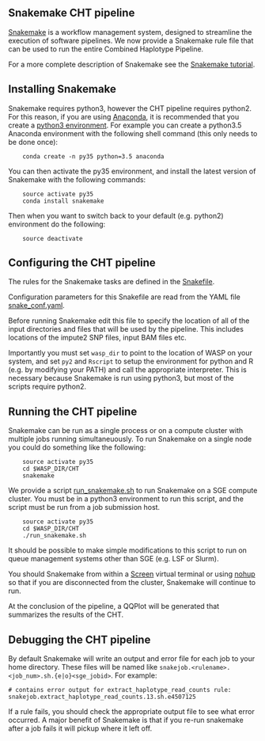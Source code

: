 ## Snakemake CHT pipeline

[Snakemake](https://bitbucket.org/snakemake/snakemake/wiki/Home) is a
workflow management system, designed to streamline the execution of
software pipelines. We now provide a Snakemake rule file that can be
used to run the entire Combined Haplotype Pipeline.

For a more complete description of Snakemake see the
[Snakemake tutorial](http://snakemake.bitbucket.org/snakemake-tutorial.html).

## Installing Snakemake

Snakemake requires python3, however the CHT pipeline requires
python2. For this reason, if you are using
[Anaconda](https://www.continuum.io/downloads), it is recommended that
you create a [python3
environment](http://conda.pydata.org/docs/py2or3.html#create-a-python-3-5-environment). For example you can create a python3.5 Anaconda environment with the following shell command (this only needs to be done once):

        conda create -n py35 python=3.5 anaconda

You can then activate the py35 environment, and install the latest version of
Snakemake with the following commands:

        source activate py35
        conda install snakemake

Then when you want to switch back to your default (e.g. python2) environment
do the following:

        source deactivate


## Configuring the CHT pipeline

The rules for the Snakemake tasks are defined in the [Snakefile](Snakefile).

Configuration parameters for this Snakefile are read from the YAML file
[snake_conf.yaml](snake_conf.yaml).

Before running Snakemake edit this file to specify the location
of all of the input directories and files that will be used by the pipeline.
This includes locations of the impute2 SNP files, input BAM files etc.

Importantly you must set `wasp_dir` to point to the location of WASP
on your system, and set `py2` and `Rscript` to setup the environment
for python and R (e.g. by modifying your PATH) and call the
appropriate interpreter.  This is necessary because Snakemake is run
using python3, but most of the scripts require python2.


## Running the CHT pipeline

Snakemake can be run as a single process or on a compute cluster with
multiple jobs running simultaneuously. To run Snakemake on a single node
you could do something like the following:

        source activate py35
        cd $WASP_DIR/CHT
        snakemake

We provide a script [run_snakemake.sh](run_snakemake.sh) to run Snakemake
on a SGE compute cluster. You must be in a python3 environment to run this
script, and the script must be run from a job submission host.

        source activate py35
        cd $WASP_DIR/CHT
        ./run_snakemake.sh

It should be possible to make simple modifications to this script to
run on queue management systems other than SGE (e.g. LSF or Slurm).


You should Snakemake from within a [Screen](https://www.gnu.org/software/screen/) virtual terminal or using [nohup](https://en.wikipedia.org/wiki/Nohup) so
that if you are disconnected from the cluster, Snakemake will continue to run.

At the conclusion of the pipeline, a QQPlot will be generated that summarizes
the results of the CHT.


## Debugging the CHT pipeline

By default Snakemake will write an output and error file for each job
to your home directory. These files will be named like `snakejob.<rulename>.<job_num>.sh.{e|o}<sge_jobid>`. For example:

   	# contains error output for extract_haplotype_read_counts rule:
   	snakejob.extract_haplotype_read_counts.13.sh.e4507125

If a rule fails, you should check the appropriate output file to see what
error occurred. A major benefit of Snakemake is that if you re-run snakemake
after a job fails it will pickup where it left off.


